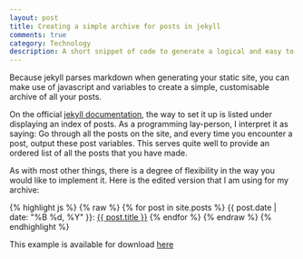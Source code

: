 ```yaml
---
layout: post
title: Creating a simple archive for posts in jekyll
comments: true
category: Technology
description: A short snippet of code to generate a logical and easy to use archive for your jekyll-based static site
---
```


Because jekyll parses markdown when generating your static site, you can make use of javascript and variables to create a simple, customisable archive of all your posts. 

<!--break-->

On the official [jekyll documentation](http://jekyllrb.com/docs/posts/), the way to set it up is listed under displaying an index of posts. As a programming lay-person, I interpret it as saying: Go through all the posts on the site, and every time you encounter a post, output these post variables. This serves quite well to provide an ordered list of all the posts that you have made.

As with most other things, there is a degree of flexibility in the way you would like to implement it. Here is the edited version that I am using for my archive:

{% highlight js %}
{% raw %}
{% for post in site.posts %}
{{ post.date | date: "%B %d, %Y" }}: <a href="{{ post.url }}">{{ post.title }}</a>
{% endfor %}
{% endraw %}
{% endhighlight %}

This example is available for download <a href="{{ site.baseurl }}public/downloads/jekyll-archive.rar">here</a>
